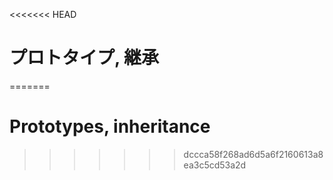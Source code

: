 <<<<<<< HEAD
# プロトタイプ, 継承
=======
# Prototypes, inheritance
>>>>>>> dccca58f268ad6d5a6f2160613a8ea3c5cd53a2d
